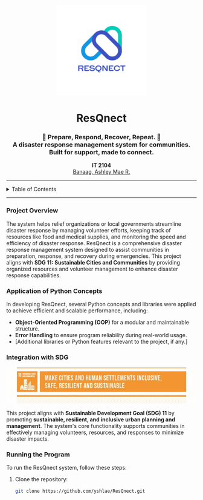 <div align="center">
  <img src="https://github.com/yshlae/ResQnect/blob/main/images/resqnect%20logo.png" alt="ResQnect Logo" width="240" height="240">
  
  <h1>ResQnect</h1>
  
  <h3>🚨 Prepare, Respond, Recover, Repeat. 🚨 <br>
  A disaster response management system for communities. Built for support, made to connect.</h3>
  
  <p><b>IT 2104</b><br>
  <a href="https://github.com/yshlae">Banaag, Ashley Mae R.</a></p>
  
  <hr class="w-48 h-1 mx-auto my-4 bg-gray-100 border-0 rounded md:my-10 dark:bg-gray-700">
</div>

<details>
  <summary>Table of Contents</summary>
  
  1. [Project Overview](#project-overview)  
  2. [Application of Python Concepts](#application-of-python-concepts)  
  3. [Integration with SDG](#integration-with-sdg)  
  4. [Running the Program](#running-the-program)  

</details>

---

### Project Overview
The system helps relief organizations or local governments streamline disaster response by managing volunteer efforts, keeping track of resources like food and medical supplies, and monitoring the speed and efficiency of disaster response. ResQnect is a comprehensive disaster response management system designed to assist communities in preparation, response, and recovery during emergencies. This project aligns with **SDG 11: Sustainable Cities and Communities** by providing organized resources and volunteer management to enhance disaster response capabilities. 

### Application of Python Concepts
In developing ResQnect, several Python concepts and libraries were applied to achieve efficient and scalable performance, including:
- **Object-Oriented Programming (OOP)** for a modular and maintainable structure.
- **Error Handling** to ensure program reliability during real-world usage.
- [Additional libraries or Python features relevant to the project, if any.]

### Integration with SDG
<div align="center">
  <img src="https://github.com/yshlae/ResQnect/blob/main/images/SDG%20Goal%2011.jpg" alt="SDG Goal 11" width="700">
</div>

This project aligns with **Sustainable Development Goal (SDG) 11** by promoting **sustainable, resilient, and inclusive urban planning and management**. The system's core functionality supports communities in effectively managing volunteers, resources, and responses to minimize disaster impacts.

### Running the Program
To run the ResQnect system, follow these steps:
1. Clone the repository:
   ```bash
   git clone https://github.com/yshlae/ResQnect.git
